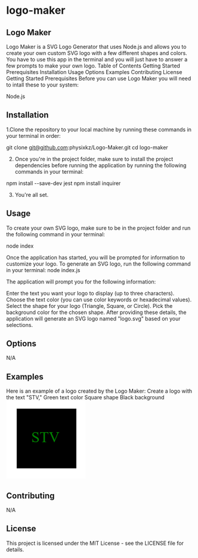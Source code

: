 # logo-maker

## Logo Maker
Logo Maker is a SVG Logo Generator that uses Node.js and allows you to create your own custom SVG logo with a few different shapes and colors. You have to use this app in the terminal and you will just have to answer a few prompts to make your own logo.
Table of Contents
Getting Started
Prerequisites
Installation
Usage
Options
Examples
Contributing
License
Getting Started
Prerequisites
Before you can use Logo Maker you will need to intall these to your system:

Node.js
## Installation
1.Clone the repository to your local machine by running these commands in your terminal in order:

git clone git@github.com:physixkz/Logo-Maker.git
cd logo-maker

2. Once you're in the project folder, make sure to install the project dependencies before running the application by running the following commands in your terminal:

npm install --save-dev jest
npm install inquirer

3. You're all set.
## Usage
To create your own SVG logo, make sure to be in the project folder and run the following command in your terminal:

node index

Once the application has started, you will be prompted for information to customize your logo.
To generate an SVG logo, run the following command in your terminal:
node index.js

The application will prompt you for the following information:

Enter the text you want your logo to display (up to three characters).
Choose the text color (you can use color keywords or hexadecimal values).
Select the shape for your logo (Triangle, Square, or Circle).
Pick the background color for the chosen shape.
After providing these details, the application will generate an SVG logo named "logo.svg" based on your selections.

## Options
N/A
## Examples
Here is an example of a logo created by the Logo Maker:
Create a logo with the text "STV,"
Green text color
Square shape
Black background
![Alt text](example.png)

## Contributing
N/A

## License
This project is licensed under the MIT License - see the LICENSE file for details.
